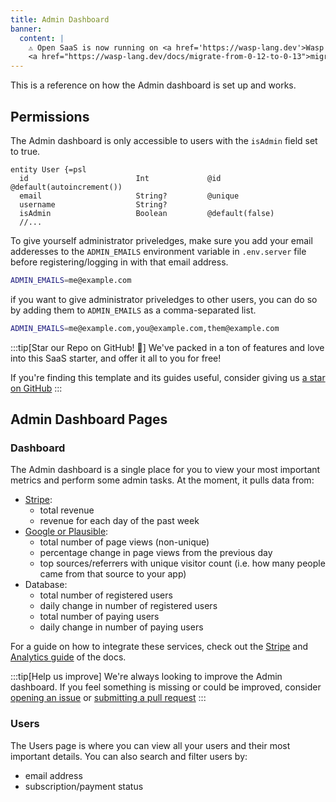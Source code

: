 ```yaml
---
title: Admin Dashboard
banner:
  content: |
    ⚠️ Open SaaS is now running on <a href='https://wasp-lang.dev'>Wasp v0.13</a>! If you're running an older version of Open SaaS, please follow the 
    <a href="https://wasp-lang.dev/docs/migrate-from-0-12-to-0-13">migration instructions here</a> ⚠️ 
---
```

This is a reference on how the Admin dashboard is set up and works.

## Permissions

The Admin dashboard is only accessible to users with the `isAdmin` field set to true.

```tsx title="main.wasp" {5}
entity User {=psl
  id                        Int             @id @default(autoincrement())
  email                     String?         @unique
  username                  String?
  isAdmin                   Boolean         @default(false)
  //...
```

To give yourself administrator priveledges, make sure you add your email adderesses to the `ADMIN_EMAILS` environment variable in `.env.server` file before registering/logging in with that email address.

```sh title=".env.server"
ADMIN_EMAILS=me@example.com
```

if you want to give administrator priveledges to other users, you can do so by adding them to `ADMIN_EMAILS` as a comma-separated list.

```sh title=".env.server"
ADMIN_EMAILS=me@example.com,you@example.com,them@example.com
```

:::tip[Star our Repo on GitHub! 🌟]
We've packed in a ton of features and love into this SaaS starter, and offer it all to you for free!

If you're finding this template and its guides useful, consider giving us [a star on GitHub](https://github.com/wasp-lang/wasp)
:::

## Admin Dashboard Pages

### Dashboard
The Admin dashboard is a single place for you to view your most important metrics and perform some admin tasks. At the moment, it pulls data from:

<!-- TODO: add photo -->

- [Stripe](/guides/stripe-integration):
  - total revenue
  - revenue for each day of the past week
- [Google or Plausible](/guides/analytics): 
  - total number of page views (non-unique)
  - percentage change in page views from the previous day
  - top sources/referrers with unique visitor count (i.e. how many people came from that source to your app)
- Database:
  - total number of registered users
  - daily change in number of registered users 
  - total number of paying users
  - daily change in number of paying users

For a guide on how to integrate these services, check out the [Stripe](/guides/stripe-integration) and [Analytics guide](/guides/analytics) of the docs.

:::tip[Help us improve]
We're always looking to improve the Admin dashboard. If you feel something is missing or could be improved, consider [opening an issue](https://github.com/wasp-lang/open-saas/issues) or [submitting a pull request](https://github.com/wasp-lang/open-saas/pulls)
:::

### Users
The Users page is where you can view all your users and their most important details. You can also search and filter users by:
- email address
- subscription/payment status

